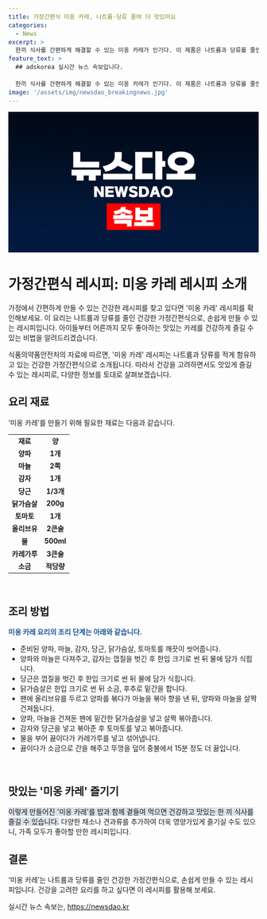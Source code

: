 ```yaml
---
title: 가정간편식 미옹 카레, 나트륨·당류 줄여 더 맛있어요
categories:
  - News
excerpt: >
  한끼 식사를 간편하게 해결할 수 있는 미옹 카레가 인기다. 이 제품은 나트륨과 당류를 줄인 건강에 좋은 간편식으로, 바쁜 일상 속에서도 건강을 유지하고자 하는 이들에게 이상적이다. 또한, 가정에서도 손쉽게 조리할 수 있어 편리하다. 요리에 소요되는 시간과 노력을 최소화하면서도 영양소는 충분한 미옹 카레는 건강을 중시하는 이들 사이에서 큰 인기를 끌고 있다.
feature_text: >
  ## adskorea 실시간 뉴스 속보입니다.

  한끼 식사를 간편하게 해결할 수 있는 미옹 카레가 인기다. 이 제품은 나트륨과 당류를 줄인 건강에 좋은 간편식으로, 바쁜 일상 속에서도 건강을 유지하고자 하는 이들에게 이상적이다. 또한, 가정에서도 손쉽게 조리할 수 있어 편리하다. 요리에 소요되는 시간과 노력을 최소화하면서도 영양소는 충분한 미옹 카레는 건강을 중시하는 이들 사이에서 큰 인기를 끌고 있다.
image: '/assets/img/newsdao_breakingnews.jpg'
---
```


<p><img src="/assets/img/newsdao_breakingnews.jpg" alt="adskorea 속보" /></p>

<h1>가정간편식 레시피: 미옹 카레 레시피 소개</h1>

<p data-ke-size="size16"></p>

<p>가정에서 간편하게 만들 수 있는 건강한 레시피를 찾고 있다면 '미옹 카레' 레시피를 확인해보세요. 이 요리는 나트륨과 당류를 줄인 건강한 가정간편식으로, 손쉽게 만들 수 있는 레시피입니다. 아이들부터 어른까지 모두 좋아하는 맛있는 카레를 건강하게 즐길 수 있는 비법을 알려드리겠습니다. </p>

<p>식품의약품안전처의 자료에 따르면, '미옹 카레' 레시피는 나트륨과 당류를 적게 함유하고 있는 건강한 가정간편식으로 소개됩니다. 따라서 건강을 고려하면서도 맛있게 즐길 수 있는 레시피로, 다양한 정보를 토대로 살펴보겠습니다.</p>

<p data-ke-size="size16"></p>

<h2 data-ke-size="size26">요리 재료</h2>

<p data-ke-size="size16">‘미옹 카레’를 만들기 위해 필요한 재료는 다음과 같습니다.</p>

<table>
    <tr>
        <td style="text-align: center; height: 17px;"><b>재료</b></td>
        <td style="text-align: center; height: 17px;"><b>양</b></td>
    </tr>
    <tr>
        <td style="text-align: center; height: 17px;"><b>양파</b></td>
        <td style="text-align: center; height: 17px;"><b>1개</b></td>
    </tr>
    <tr>
        <td style="text-align: center; height: 17px;"><b>마늘</b></td>
        <td style="text-align: center; height: 17px;"><b>2쪽</b></td>
    </tr>
    <tr>
        <td style="text-align: center; height: 17px;"><b>감자</b></td>
        <td style="text-align: center; height: 17px;"><b>1개</b></td>
    </tr>
    <tr>
        <td style="text-align: center; height: 17px;"><b>당근</b></td>
        <td style="text-align: center; height: 17px;"><b>1/3개</b></td>
    </tr>
    <tr>
        <td style="text-align: center; height: 17px;"><b>닭가슴살</b></td>
        <td style="text-align: center; height: 17px;"><b>200g</b></td>
    </tr>
    <tr>
        <td style="text-align: center; height: 17px;"><b>토마토</b></td>
        <td style="text-align: center; height: 17px;"><b>1개</b></td>
    </tr>
    <tr>
        <td style="text-align: center; height: 17px;"><b>올리브유</b></td>
        <td style="text-align: center; height: 17px;"><b>2큰술</b></td>
    </tr>
    <tr>
        <td style="text-align: center; height: 17px;"><b>물</b></td>
        <td style="text-align: center; height: 17px;"><b>500ml</b></td>
    </tr>
    <tr>
        <td style="text-align: center; height: 17px;"><b>카레가루</b></td>
        <td style="text-align: center; height: 17px;"><b>3큰술</b></td>
    </tr>
    <tr>
        <td style="text-align: center; height: 17px;"><b>소금</b></td>
        <td style="text-align: center; height: 17px;"><b>적당량</b></td>
    </tr>
</table>

<p data-ke-size="size16">&nbsp;</p>

<h2 data-ke-size="size26">조리 방법</h2>

<p data-ke-size="size16"><b><span style="color: #1a5490;">미옹 카레 요리의 조리 단계는 아래와 같습니다.</span></b></p>

<ul>
    <li>준비된 양파, 마늘, 감자, 당근, 닭가슴살, 토마토를 깨끗이 씻어줍니다.</li>
    <li>양파와 마늘은 다져주고, 감자는 껍질을 벗긴 후 한입 크기로 썬 뒤 물에 담가 식힙니다.</li>
    <li>당근은 껍질을 벗긴 후 한입 크기로 썬 뒤 물에 담가 식힙니다.</li>
    <li>닭가슴살은 한입 크기로 썬 뒤 소금, 후추로 밑간을 합니다.</li>
    <li>팬에 올리브유를 두르고 양파를 볶다가 마늘을 볶아 향을 낸 뒤, 양파와 마늘을 살짝 건져둡니다.</li>
    <li>양파, 마늘을 건져둔 팬에 밑간한 닭가슴살을 넣고 살짝 볶아줍니다.</li>
    <li>감자와 당근을 넣고 볶아준 후 토마토를 넣고 볶아줍니다.</li>
    <li>물을 부어 끓이다가 카레가루를 넣고 섞어냅니다.</li>
    <li>끓이다가 소금으로 간을 해주고 뚜껑을 덮어 중불에서 15분 정도 더 끓입니다.</li>
</ul>

<p data-ke-size="size16">&nbsp;</p>

<h2 data-ke-size="size26">맛있는 '미옹 카레' 즐기기</h2>

<p data-ke-size="size16"><span style="background-color: #21538527;">이렇게 만들어진 '미옹 카레'를 밥과 함께 곁들여 먹으면 건강하고 맛있는 한 끼 식사를 즐길 수 있습니다.</span> 다양한 채소나 견과류를 추가하여 더욱 영양가있게 즐기실 수도 있으니, 가족 모두가 좋아할 만한 레시피입니다.</p>

<h2 data-ke-size="size26">결론</h2>

<p data-ke-size="size16">‘미옹 카레’는 나트륨과 당류를 줄인 건강한 가정간편식으로, 손쉽게 만들 수 있는 레시피입니다. 건강을 고려한 요리를 하고 싶다면 이 레시피를 활용해 보세요. </p>
실시간 뉴스 속보는, <a href="https://newsdao.kr" rel="dofollow">https://newsdao.kr</a>


